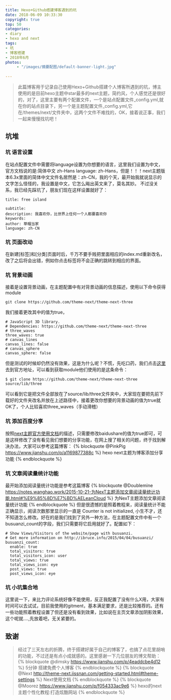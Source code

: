 ```yaml
---
title: Hexo+Github搭建博客遇到的坑
date: 2018-06-09 10:33:30
copyright: true
top: 50
categories:
- diary
- hexo and next
tags:
- 坑
- 博客搭建
- 2018年6月
photos: 
     - "/images/摘要配图/default-banner-light.jpg"
     
---
```


>此篇博客用于记录自己使用Hexo+Github搭建个人博客所遇到的坑，博主使用的是目前hexo主题中star最多的next主题，简约风，个人感觉还是很好的，对了，这里主要有两个配置文件，一个是站点配置文件_config.yml,就在你的站点目录下，另一个是主题配置文件_config.yml,它在/themes/next/文件夹中，这两个文件不难找的，OK，接着说正事，我们一起来慢慢找坑吧！

## 坑堆

### 坑 语言设置
在站点配置文件中需要将language设置为你想要的语言，这里我们设置为中文，官方文档说的是:简体中文 zh-Hans  language: zh-Hans，但是！！！next主题版本6.3x里面的简体中文文件名居然是：zh-CN，我的个天，最开始我就说显示的文字怎么怪怪的，我设置是中文，它怎么飚出英文来了，莫名其妙。
不过没关系，我已经先踩坑了，朋友们现在这样设置就好了：
``` 
title: free island

subtitle:
description: 我喜欢你，比世界上任何一个人都要喜欢你
keywords:
author: 草帽当家
language: zh-CN
```
### 坑 页面改动
在新建[标签]和[分类]页面时后，千万不要手贱把里面相应的index.md重新改名，改了之后将会出错，例如你点击标签将不会正确的跳转到相应的界面。

### 坑 背景动画
接着是设置背景动画，在主题配置中有对背景动画的信息描述，使用以下命令获得module
```
git clone https://github.com/theme-next/theme-next-three
```
我们接着更改其中的值为true，
```
# JavaScript 3D library.
# Dependencies: https://github.com/theme-next/theme-next-three
# three_waves
three_waves: true
# canvas_lines
canvas_lines: false
# canvas_sphere
canvas_sphere: false
```
但是测试的时候却仍然没有效果，这是为什么呢？不慌，先吃口药，我们点击[这里](https://github.com/theme-next/theme-next-three)去到官方地址，可以看到获取module他们使用的是这条命令：
```
$ git clone https://github.com/theme-next/theme-next-three source/lib/three
```
可以看到它是把文件全部放在了source/lib/three文件夹中，大家现在要把先前下载好的文件夹改名并放在上述路径中，接着更改你想要的背景动画的值为true就OK了，个人比较喜欢three_waves（手动滑稽）

### 坑 添加百度分享
按照[next主题官方使用文档](http://theme-next.iissnan.com/third-party-services.html#share-baidu)的描述，只需要修改baidushare的值为true即可，可是这样修改了没有看见我们想要的分享功能，在网上搜了相关的问题，终于找到解决办法，大家可以参考这篇博客：
{% blockquote @PinkPig https://www.jianshu.com/p/a1169877388c %}
	hexo next主题为博客添加分享功能
{% endblockquote %}

### 坑 文章阅读量统计功能
最开始添加阅读量统计功能是参考这篇博客
{% blockquote @Doublemine https://notes.wanghao.work/2015-10-21-为NexT主题添加文章阅读量统计功能.html#%E9%85%8D%E7%BD%AELeanCloud %}
	为NexT主题添加文章阅读量统计功能 
{% endblockquote %}
但是很遗憾的是照着教程来，阅读量统计不能正确显示，阅读次数那里显示的一直是 Counter is not initialized, 小生不才，还不知道怎么修改。好在的是我们找到了另外一种方法，在主题配置文件中有一个busuanzi_count的字段，我们只需要将它启用就好了。配置如下：
```
# Show Views/Visitors of the website/page with busuanzi.
# Get more information on http://ibruce.info/2015/04/04/busuanzi/
busuanzi_count:
  enable: true
  total_visitors: true
  total_visitors_icon: user
  total_views: true
  total_views_icon: eye
  post_views: true
  post_views_icon: eye
```

### 坑 小坑集合地
这里说一下，来比力评论系统好像不能使用，反正我配置了没有什么X用，大家有时间可以去试试，目前我使用的gitment，基本满足要求，还是比较推荐的。还有一些功能照着教程设置了但还是没有看到效果，比如说在主页文章添加阴影效果，这个呢就....,先放着吧，无关紧要的。

## 致谢
>经过了三天左右的折腾，终于搭建好属于自己的博客了，也搞了点花里胡哨的功能，不过还是有点小成就感的。这里感谢一下几位朋友的博文帮助：
{% blockquote @dimsky https://www.jianshu.com/p/4eaddcbe4d12 %}
	5分钟 搭建免费个人博客 
{% endblockquote %}
{% blockquote @Next http://theme-next.iissnan.com/getting-started.html#theme-settings %}
	Next使用文档
{% endblockquote %}
{% blockquote @Moorez https://www.jianshu.com/p/f054333ac9e6 %}
	hexo的next主题个性化教程:打造炫酷网站
{% endblockquote %}